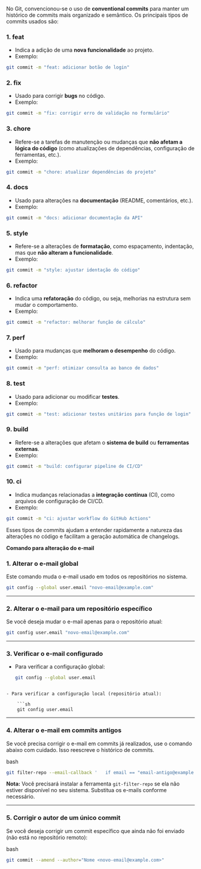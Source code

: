 No Git, convencionou-se o uso de **conventional commits** para manter um histórico de commits mais organizado e semântico. Os principais tipos de commits usados são:

### 1. **feat**

- Indica a adição de uma **nova funcionalidade** ao projeto.
- Exemplo:

```sh
git commit -m "feat: adicionar botão de login"
```
### 2. **fix**

- Usado para corrigir **bugs** no código.
- Exemplo:

```sh
git commit -m "fix: corrigir erro de validação no formulário"
```
### 3. **chore**

- Refere-se a tarefas de manutenção ou mudanças que **não afetam a lógica do código** (como atualizações de dependências, configuração de ferramentas, etc.).
- Exemplo:

```sh
git commit -m "chore: atualizar dependências do projeto"
```


### 4. **docs**

- Usado para alterações na **documentação** (README, comentários, etc.).
- Exemplo:


```sh
git commit -m "docs: adicionar documentação da API"
```


### 5. **style**

- Refere-se a alterações de **formatação**, como espaçamento, indentação, mas que **não alteram a funcionalidade**.
- Exemplo:


```sh
git commit -m "style: ajustar identação do código"
```


### 6. **refactor**

- Indica uma **refatoração** do código, ou seja, melhorias na estrutura sem mudar o comportamento.
- Exemplo:

```sh
git commit -m "refactor: melhorar função de cálculo"
```


### 7. **perf**

- Usado para mudanças que **melhoram o desempenho** do código.
- Exemplo:

```sh
git commit -m "perf: otimizar consulta ao banco de dados"
```


### 8. **test**

- Usado para adicionar ou modificar **testes**.
- Exemplo:


```sh
git commit -m "test: adicionar testes unitários para função de login"
```


### 9. **build**

- Refere-se a alterações que afetam o **sistema de build** ou **ferramentas externas**.
- Exemplo:

```sh
git commit -m "build: configurar pipeline de CI/CD"
```


### 10. **ci**

- Indica mudanças relacionadas a **integração contínua** (CI), como arquivos de configuração de CI/CD.
- Exemplo:

```sh
git commit -m "ci: ajustar workflow do GitHub Actions"
```


Esses tipos de commits ajudam a entender rapidamente a natureza das alterações no código e facilitam a geração automática de changelogs.


**Comando para alteração do e-mail**

### **1. Alterar o e-mail global**

Este comando muda o e-mail usado em todos os repositórios no sistema.

```sh
git config --global user.email "novo-email@example.com"
```

---

### **2. Alterar o e-mail para um repositório específico**

Se você deseja mudar o e-mail apenas para o repositório atual:

```sh
git config user.email "novo-email@example.com"
```

---

### **3. Verificar o e-mail configurado**

- Para verificar a configuração global:
    
    ```sh
    git config --global user.email
```
    
- Para verificar a configuração local (repositório atual):
    
    ```sh
    git config user.email
```
    

---

### **4. Alterar o e-mail em commits antigos**

Se você precisa corrigir o e-mail em commits já realizados, use o comando abaixo com cuidado. Isso reescreve o histórico de commits.

bash

```sh
git filter-repo --email-callback '   if email == "email-antigo@example.com":       return "novo-email@example.com"   return email '
```

**Nota:** Você precisará instalar a ferramenta `git-filter-repo` se ela não estiver disponível no seu sistema. Substitua os e-mails conforme necessário.

---

### **5. Corrigir o autor de um único commit**

Se você deseja corrigir um commit específico que ainda não foi enviado (não está no repositório remoto):

bash

```sh
git commit --amend --author="Nome <novo-email@example.com>"
